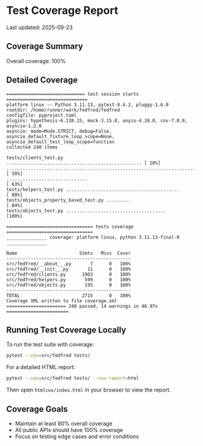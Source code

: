 # Test Coverage Report

Last updated: 2025-09-23

## Coverage Summary

Overall coverage: 100%

## Detailed Coverage

```
============================= test session starts ==============================
platform linux -- Python 3.11.13, pytest-8.4.2, pluggy-1.6.0
rootdir: /home/runner/work/fedfred/fedfred
configfile: pyproject.toml
plugins: hypothesis-6.138.15, mock-3.15.0, anyio-4.10.0, cov-7.0.0, asyncio-1.2.0
asyncio: mode=Mode.STRICT, debug=False, asyncio_default_fixture_loop_scope=None, asyncio_default_test_loop_scope=function
collected 240 items

tests/clients_test.py .................................................. [ 20%]
........................................................................ [ 50%]
..............................                                           [ 63%]
tests/helpers_test.py ..........................................         [ 80%]
tests/objects_property_based_test.py .........                           [ 84%]
tests/objects_test.py .....................................              [100%]

================================ tests coverage ================================
_______________ coverage: platform linux, python 3.11.13-final-0 _______________

Name                       Stmts   Miss  Cover
----------------------------------------------
src/fedfred/__about__.py       7      0   100%
src/fedfred/__init__.py       11      0   100%
src/fedfred/clients.py      1903      0   100%
src/fedfred/helpers.py       599      0   100%
src/fedfred/objects.py       195      0   100%
----------------------------------------------
TOTAL                       2715      0   100%
Coverage XML written to file coverage.xml
====================== 240 passed, 14 warnings in 48.97s =======================
```

## Running Test Coverage Locally

To run the test suite with coverage:

```bash
pytest --cov=src/fedfred tests/
```

For a detailed HTML report:

```bash
pytest --cov=src/fedfred tests/ --cov-report=html
```

Then open `htmlcov/index.html` in your browser to view the report.

## Coverage Goals

- Maintain at least 80% overall coverage
- All public APIs should have 100% coverage
- Focus on testing edge cases and error conditions
